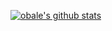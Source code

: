 [![obale's github stats](https://github-readme-stats.vercel.app/api?username=obale)](https://github.com/obale)
